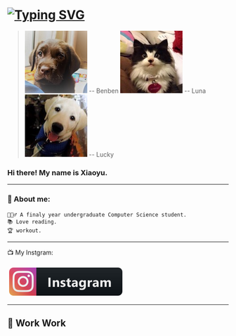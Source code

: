 # [![Typing SVG](https://readme-typing-svg.demolab.com?font=Fira+Code&pause=1000&color=7D7992&width=435&lines=Welcome+to+my+Github.;My+Lovers+Say+Hi+%F0%9F%90%B6+%F0%9F%90%B1)](https://git.io/typing-svg)

> ![myhomepage](icon/IMG_7023.JPG) <citi> -- Benben</citi>
![myhomepage](icon/IMG_7056.JPG)<citi> -- Luna</citi>
![myhomepage](icon/IMG_7059.JPG)<citi> -- Lucky</citi>
### Hi there! My name is Xiaoyu.

---
### 🥷 About me:
```
💁🏼‍♂️ A finaly year undergraduate Computer Science student.
📚 Love reading.
🏆 workout.
```

---
📺 My Instgram:

<a href="https://www.instagram.com/chris_lyu_/">
    <img src="svg/social/instagram.svg" alt="instagram" style="vertical-align:top; margin:6px 4px">
  </a>  

---
🚧 Work Work
---


